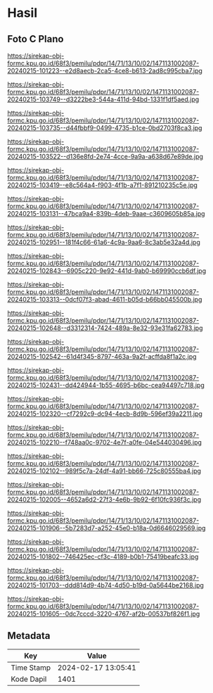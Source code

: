 # Hasil

## Foto C Plano

https://sirekap-obj-formc.kpu.go.id/68f3/pemilu/pdpr/14/71/13/10/02/1471131002087-20240215-101223--e2d8aecb-2ca5-4ce8-b613-2ad8c995cba7.jpg

https://sirekap-obj-formc.kpu.go.id/68f3/pemilu/pdpr/14/71/13/10/02/1471131002087-20240215-103749--d3222be3-544a-411d-94bd-1331f1df5aed.jpg

https://sirekap-obj-formc.kpu.go.id/68f3/pemilu/pdpr/14/71/13/10/02/1471131002087-20240215-103735--d44fbbf9-0499-4735-b1ce-0bd2703f8ca3.jpg

https://sirekap-obj-formc.kpu.go.id/68f3/pemilu/pdpr/14/71/13/10/02/1471131002087-20240215-103522--d136e8fd-2e74-4cce-9a9a-a638d67e89de.jpg

https://sirekap-obj-formc.kpu.go.id/68f3/pemilu/pdpr/14/71/13/10/02/1471131002087-20240215-103419--e8c564a4-f903-4f1b-a7f1-891210235c5e.jpg

https://sirekap-obj-formc.kpu.go.id/68f3/pemilu/pdpr/14/71/13/10/02/1471131002087-20240215-103131--47bca9a4-839b-4deb-9aae-c3609605b85a.jpg

https://sirekap-obj-formc.kpu.go.id/68f3/pemilu/pdpr/14/71/13/10/02/1471131002087-20240215-102951--181f4c66-61a6-4c9a-9aa6-8c3ab5e32a4d.jpg

https://sirekap-obj-formc.kpu.go.id/68f3/pemilu/pdpr/14/71/13/10/02/1471131002087-20240215-102843--6905c220-9e92-441d-9ab0-b69990ccb6df.jpg

https://sirekap-obj-formc.kpu.go.id/68f3/pemilu/pdpr/14/71/13/10/02/1471131002087-20240215-103313--0dcf07f3-abad-4611-b05d-b66bb045500b.jpg

https://sirekap-obj-formc.kpu.go.id/68f3/pemilu/pdpr/14/71/13/10/02/1471131002087-20240215-102648--d3312314-7424-489a-8e32-93e31fa62783.jpg

https://sirekap-obj-formc.kpu.go.id/68f3/pemilu/pdpr/14/71/13/10/02/1471131002087-20240215-102542--61d4f345-8797-463a-9a2f-acffda8f1a2c.jpg

https://sirekap-obj-formc.kpu.go.id/68f3/pemilu/pdpr/14/71/13/10/02/1471131002087-20240215-102431--dd424944-1b55-4695-b6bc-cea94497c718.jpg

https://sirekap-obj-formc.kpu.go.id/68f3/pemilu/pdpr/14/71/13/10/02/1471131002087-20240215-102320--cf7292c9-dc94-4ecb-8d9b-596ef39a2211.jpg

https://sirekap-obj-formc.kpu.go.id/68f3/pemilu/pdpr/14/71/13/10/02/1471131002087-20240215-102210--f748aa0c-9702-4e7f-a0fe-04e544030496.jpg

https://sirekap-obj-formc.kpu.go.id/68f3/pemilu/pdpr/14/71/13/10/02/1471131002087-20240215-102102--989f5c7a-24df-4a91-bb66-725c80555ba4.jpg

https://sirekap-obj-formc.kpu.go.id/68f3/pemilu/pdpr/14/71/13/10/02/1471131002087-20240215-102005--4652a6d2-27f3-4e6b-9b92-6f10fc936f3c.jpg

https://sirekap-obj-formc.kpu.go.id/68f3/pemilu/pdpr/14/71/13/10/02/1471131002087-20240215-101906--5b7283d7-a252-45e0-b18a-0d6646029569.jpg

https://sirekap-obj-formc.kpu.go.id/68f3/pemilu/pdpr/14/71/13/10/02/1471131002087-20240215-101802--746425ec-cf3c-4189-b0b1-75419beafc33.jpg

https://sirekap-obj-formc.kpu.go.id/68f3/pemilu/pdpr/14/71/13/10/02/1471131002087-20240215-101703--ddd814d9-4b74-4d50-b19d-0a5644be2168.jpg

https://sirekap-obj-formc.kpu.go.id/68f3/pemilu/pdpr/14/71/13/10/02/1471131002087-20240215-101605--0dc7cccd-3220-4767-af2b-00537bf826f1.jpg


## Metadata

| Key        | Value               |
| ---------- | ------------------- |
| Time Stamp | 2024-02-17 13:05:41 |
| Kode Dapil | 1401                |



